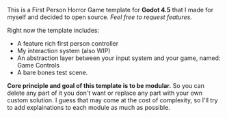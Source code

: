 This is a First Person Horror Game template for **Godot 4.5** that I made for myself and decided to open source.
_Feel free to request features._

Right now the template includes:

- A feature rich first person controller
- My interaction system (also WIP)
- An abstraction layer between your input system and your game, named: Game Controls
- A bare bones test scene.

**Core principle and goal of this template is to be modular.**
So you can delete any part of it you don't want or replace any part with your own custom solution.
I guess that may come at the cost of complexity, so I'll try to add explainations to each module as much as possible.
